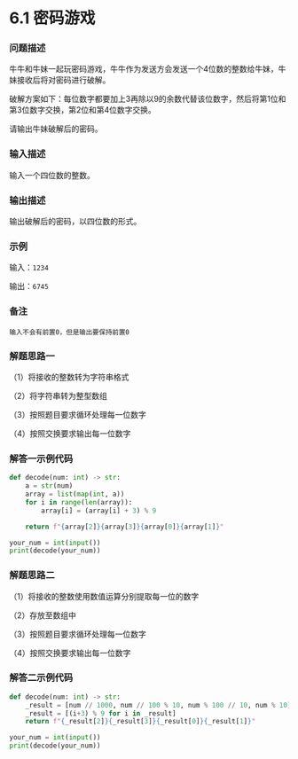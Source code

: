 # 6.1 密码游戏

### 问题描述

牛牛和牛妹一起玩密码游戏，牛牛作为发送方会发送一个4位数的整数给牛妹，牛妹接收后将对密码进行破解。

破解方案如下：每位数字都要加上3再除以9的余数代替该位数字，然后将第1位和第3位数字交换，第2位和第4位数字交换。

请输出牛妹破解后的密码。

### **输入描述**

输入一个四位数的整数。

### **输出描述**

输出破解后的密码，以四位数的形式。

### **示例**

输入：`1234`

输出：`6745`

### 备注

`输入不会有前置0，但是输出要保持前置0`

### 解题思路一

（1）将接收的整数转为字符串格式

（2）将字符串转为整型数组

（3）按照题目要求循环处理每一位数字

（4）按照交换要求输出每一位数字

### 解答一示例代码

```python
def decode(num: int) -> str:
    a = str(num)
    array = list(map(int, a))
    for i in range(len(array)):
        array[i] = (array[i] + 3) % 9

    return f"{array[2]}{array[3]}{array[0]}{array[1]}"

your_num = int(input())
print(decode(your_num))
```

### 解题思路二

（1）将接收的整数使用数值运算分别提取每一位的数字

（2）存放至数组中

（3）按照题目要求循环处理每一位数字

（4）按照交换要求输出每一位数字

### 解答二示例代码

```python
def decode(num: int) -> str:
    _result = [num // 1000, num // 100 % 10, num % 100 // 10, num % 10]
    _result = [(i+3) % 9 for i in _result]
    return f"{_result[2]}{_result[3]}{_result[0]}{_result[1]}"

your_num = int(input())
print(decode(your_num))
```


